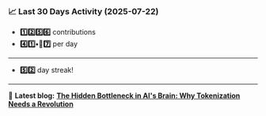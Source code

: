 <!--START_STATS-->
### 📈 Last 30 Days Activity (2025-07-22)  
- **1️⃣2️⃣5️⃣6️⃣** contributions  
- **4️⃣1️⃣•🎱7️⃣** per day
---
- **5️⃣2️⃣** day streak!
---
📝 **Latest blog:** [**The Hidden Bottleneck in AI's Brain: Why Tokenization Needs a Revolution**](https://andriak.com/blog/tokenization-revolution)
<!--END_STATS-->

